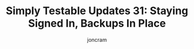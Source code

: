 ---
layout: default
title: "Simply Testable Updates 31: Staying Signed In, Backups In Place"
author: joncram
newsletter:
    issue_number: 31st
    url: https://us5.campaign-archive1.com/?u=ac75e33d993d2b502e333ddd0&amp;id=e6ee75b736
    closing_sentence: Expect the next newsletter in a week from now on March 20.
    highlights:
        - You can now stay signed in
        - Core application backups are in place
---
